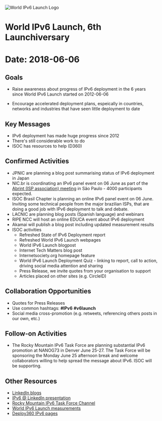 ![World IPv6 Launch Logo](http://www.worldipv6launch.org/wp-content/themes/ipv6/img/logo-top.png)

# World IPv6 Launch, 6th Launchiversary
# Date: 2018-06-06

## Goals

- Raise awareness about progress of IPv6 deployment in the 6 years since World IPv6 Launch started on 2012-06-06

- Encourage accelerated deployment plans, espeically in countries, networks and industries that have seen little deployment to date

## Key Messages

- IPv6 deployment has made huge progress since 2012
- There's still considerable work to do
- ISOC has resources to help (D360)

## Confirmed Activities

- JPNIC are planning a blog post summarising status of IPv6 deployment in Japan
- NIC.br is coordinating an IPv6 panel event on 06 June as part of the [Abrint (ISP association) meeting](http://www.abrint.com.br/evento/abrint-2018-encontro-nacional) in São Paulo - 4000 participants expected.
- ISOC Brasil Chapter is planning an online IPv6 panel event on 06 June. Inviting some technical people from the major brazilian ISPs, that are doing a good job with IPv6 deployment to talk and debate.
- LACNIC are planning blog posts (Spanish language) and webinars
- RIPE NCC will host an online EDUCA event about IPv6 deployment
- Akamai will publish a blog post including updated measurement results
- ISOC activities
  - Refreshed State of IPv6 Deployment report
  - Refreshed World IPv6 Launch webpages
  - World IPv6 Launch blogpost
  - Internet Tech Matters blog post
  - Internetsociety.org homepage feature
  - World IPv6 Launch Deployment Quiz - linking to report, call to action, driving social media attention and sharing
  - Press Release, we invite quotes from your organisation to support
  - Articles placed on other sites (e.g. CircleID)

## Collaboration Opportunities

- Quotes for Press Releases
- Use common hashtags: **#IPv6** **#v6launch**
- Social media cross-promotion (e.g. retweets, referencing others posts in our own, etc.)

## Follow-on Activities

- The Rocky Mountain IPv6 Task Force are planning substantial IPv6 promotion at NANOG73 in Denver June 25-27. The Task Force will be sponsoring the Monday June 25 afternoon break and welcome collaborators willing to help spread the message about IPv6. ISOC will be supporting.

## Other Resources

- [LinkedIn blogs](https://engineering.linkedin.com/blog/topic/ipv6)
- [IPv6 @ LinkedIn presentation](https://www.youtube.com/watch?v=cNMQUCeNW78)
- [Rocky Mountain IPv6 Task Force Channel](https://www.youtube.com/channel/UC0ZRZIvwE_Ak0nfzgbgYMHw)
- [World IPv6 Launch measurements](http://www.worldipv6launch.org/measurements/)
- [Deploy360 IPv6 pages](https://www.internetsociety.org/deploy360/ipv6/)